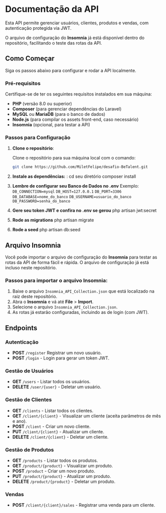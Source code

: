 # Documentação da API

Esta API permite gerenciar usuários, clientes, produtos e vendas, com autenticação protegida via JWT.

O arquivo de configuração do **Insomnia** já está disponível dentro do repositório, facilitando o teste das rotas da API.

## Como Começar

Siga os passos abaixo para configurar e rodar a API localmente.

### Pré-requisitos

Certifique-se de ter os seguintes requisitos instalados em sua máquina:

- **PHP** (versão 8.0 ou superior)
- **Composer** (para gerenciar dependências do Laravel)
- **MySQL** ou **MariaDB** (para o banco de dados)
- **Node.js** (para compilar os assets front-end, caso necessário)
- **Insomnia** (opcional, para testar a API)

### Passos para Configuração

1. **Clone o repositório**:

   Clone o repositório para sua máquina local com o comando:

   ```bash
   git clone https://github.com/MiletFelipe/desafio-BeTalent.git

2. **Instale as dependências:** :
    cd seu diretório
    composer install

3. **Lembre de configurar seu Banco de Dados no .env**
    Exemplo:
    ``` DB_CONNECTION=mysql ```
    ``` DB_HOST=127.0.0.1 ```
    ``` DB_PORT=3306 ```
    ``` DB_DATABASE=nome_do_banco ```
    ``` DB_USERNAME=usuario_do_banco ```
    ``` DB_PASSWORD=senha_do_banco ```

4. **Gere seu token JWT e confira no .env se gerou**
    php artisan jwt:secret

5. **Rode as migrations**
    php artisan migrate

6. **Rode a seed**
    php artisan db:seed
    
## Arquivo Insomnia

Você pode importar o arquivo de configuração do **Insomnia** para testar as rotas da API de forma fácil e rápida. O arquivo de configuração já está incluso neste repositório.

### Passos para importar o arquivo Insomnia:

1. Baixe o arquivo `Insomnia_API_Collection.json` que está localizado na raiz deste repositório.
2. Abra o **Insomnia** e vá até **File** > **Import**.
3. Selecione o arquivo `Insomnia_API_Collection.json`.
4. As rotas já estarão configuradas, incluindo as de login (com JWT).

## Endpoints

### **Autenticação**

- **POST** `/register`
Registrar um novo usuário.
- **POST** `/login` -
 Login para gerar um token JWT.

### **Gestão de Usuários**

- **GET** `/users` - Listar todos os usuários.
- **DELETE** `/user/{user}` - Deletar um usuário.

### **Gestão de Clientes**

- **GET** `/clients` - Listar todos os clientes.
- **GET** `/client/{client}` - Visualizar um cliente (aceita parâmetros de mês e ano).
- **POST** `/client` - Criar um novo cliente.
- **PUT** `/client/{client}` - Atualizar um cliente.
- **DELETE** `/client/{client}` - Deletar um cliente.

### **Gestão de Produtos**

- **GET** `/products` - Listar todos os produtos.
- **GET** `/product/{product}` - Visualizar um produto.
- **POST** `/product` - Criar um novo produto.
- **PUT** `/product/{product}` - Atualizar um produto.
- **DELETE** `/product/{product}` - Deletar um produto.

### **Vendas**

- **POST** `/client/{client}/sales` - Registrar uma venda para um cliente.
